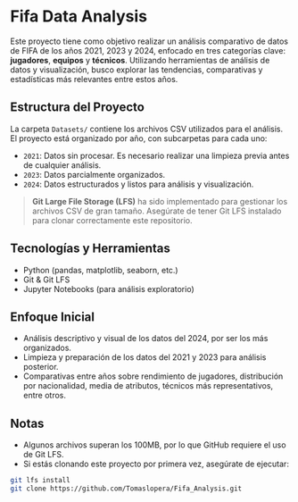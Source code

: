 # Fifa Data Analysis

Este proyecto tiene como objetivo realizar un análisis comparativo de datos de FIFA de los años 2021, 2023 y 2024, enfocado en tres categorías clave: **jugadores**, **equipos** y **técnicos**. Utilizando herramientas de análisis de datos y visualización, busco explorar las tendencias, comparativas y estadísticas más relevantes entre estos años.

## Estructura del Proyecto

La carpeta `Datasets/` contiene los archivos CSV utilizados para el análisis. El proyecto está organizado por año, con subcarpetas para cada uno:

- `2021`: Datos sin procesar. Es necesario realizar una limpieza previa antes de cualquier análisis.
- `2023`: Datos parcialmente organizados.
- `2024`: Datos estructurados y listos para análisis y visualización.

> **Git Large File Storage (LFS)** ha sido implementado para gestionar los archivos CSV de gran tamaño. Asegúrate de tener Git LFS instalado para clonar correctamente este repositorio.

## Tecnologías y Herramientas

- Python (pandas, matplotlib, seaborn, etc.)
- Git & Git LFS
- Jupyter Notebooks (para análisis exploratorio)

## Enfoque Inicial

- Análisis descriptivo y visual de los datos del 2024, por ser los más organizados.
- Limpieza y preparación de los datos del 2021 y 2023 para análisis posterior.
- Comparativas entre años sobre rendimiento de jugadores, distribución por nacionalidad, media de atributos, técnicos más representativos, entre otros.

## Notas

- Algunos archivos superan los 100MB, por lo que GitHub requiere el uso de Git LFS.
- Si estás clonando este proyecto por primera vez, asegúrate de ejecutar:

```bash
git lfs install
git clone https://github.com/Tomaslopera/Fifa_Analysis.git
```

